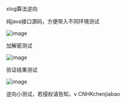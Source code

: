 xlog算法逆向

纯java接口源码，方便带入不同环境测试

![image](https://user-images.githubusercontent.com/81701555/116641926-4d334800-a9a0-11eb-9dde-19bdcfd3d873.png)

加解密测试

![image](https://user-images.githubusercontent.com/81701555/116641940-545a5600-a9a0-11eb-9391-e8ea11c5ad46.png)


验证结果测试

![image](https://user-images.githubusercontent.com/81701555/116641956-5fad8180-a9a0-11eb-8bf3-b84dd1e93677.png)


逆向小测试，若侵权请告知，v CNHKchenjiabao
